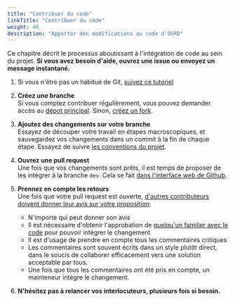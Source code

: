 ```yaml
---
title: "Contribuer du code"
linkTitle: "Contribuer du code"
weight: 40
description: "Apporter des modifications au code d'OSRD"
---
```


Ce chapitre décrit le processus aboutissant à l'intégration de code au sein du projet. **Si vous avez besoin d'aide, ouvrez une issue ou envoyez un message instantané.**

1) Si vous n'être pas un habitué de Git, [suivez ce tutoriel](https://learngitbranching.js.org/)

2) **Créez une branche**  
Si vous comptez contribuer régulièrement, vous pouvez demander accès au [dépot principal](https://github.com/DGEXSolutions/osrd). Sinon, [créez un fork](https://github.com/DGEXSolutions/osrd/fork).

3) **Ajoutez des changements sur votre branche**  
Essayez de découper votre travail en étapes macroscopiques, et sauvegardez vos changements dans un commit à la fin de chaque étape. Essayez de suivre [les conventions du projet](../conventions/).

4) **Ouvrez une pull request**  
Une fois que vos changements sont prêts, il est temps de proposer de les intégrer à la branche `dev`. Cela se fait [dans l'interface web de Github](https://docs.github.com/en/pull-requests/collaborating-with-pull-requests/proposing-changes-to-your-work-with-pull-requests/creating-a-pull-request).

5) **Prennez en compte les retours**  
Une fois que votre pull request est ouverte, [d'autres contributeurs doivent donner leur avis sur votre proposition](https://docs.github.com/en/pull-requests/collaborating-with-pull-requests/reviewing-changes-in-pull-requests/about-pull-request-reviews):
   - N'importe qui peut donner son avis
   - Il est nécessaire d'obtenir l'approbation de [quelqu'un familier avec le code](https://github.com/DGEXSolutions/osrd/blob/dev/.github/CODEOWNERS) pour pouvoir intégrer le changement
   - Il est d'usage de prendre en compte tous les commentaires critiques
   - Les commentaires sont souvent écrits dans un style plutôt direct, dans le soucis de collaborer efficacement vers une solution acceptable par tous.
   - Une fois que tous les commentaires ont été pris en compte, un mainteneur intègre le changement.

6) **N'hésitez pas à relancer vos interlocuteurs, plusieurs fois si besoin.**

